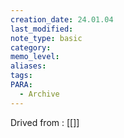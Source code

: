 ```yaml
---
creation_date: 24.01.04
last_modified: 
note_type: basic
category: 
memo_level: 
aliases: 
tags: 
PARA:
  - Archive
---
```


Drived from : [[]]
